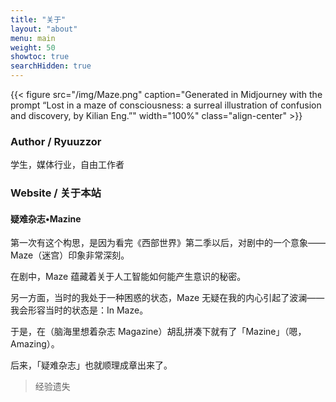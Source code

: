 ```yaml
---
title: "关于"
layout: "about"
menu: main
weight: 50
showtoc: true
searchHidden: true
---
```

{{< figure src="/img/Maze.png" caption="Generated in Midjourney with the prompt “Lost in a maze of consciousness: a surreal illustration of confusion and discovery, by Kilian Eng.”" width="100%"  class="align-center"  >}}

### Author / Ryuuzzor

学生，媒体行业，自由工作者

### Website / 关于本站

#### 疑难杂志•Mazine

第一次有这个构思，是因为看完《西部世界》第二季以后，对剧中的一个意象——Maze（迷宫）印象非常深刻。

在剧中，Maze 蕴藏着关于人工智能如何能产生意识的秘密。

另一方面，当时的我处于一种困惑的状态，Maze 无疑在我的内心引起了波澜——我会形容当时的状态是：In Maze。

于是，在（脑海里想着杂志 Magazine）胡乱拼凑下就有了「Mazine」（嗯，Amazing）。

后来，「疑难杂志」也就顺理成章出来了。

> 经验遗失